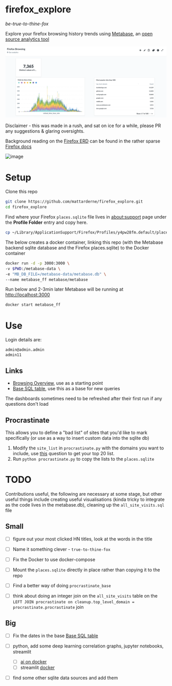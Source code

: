 # firefox_explore

_be-true-to-thine-fox_

Explore your firefox browsing history trends using [Metabase](https://www.metabase.com/), an [open source analytics tool](https://github.com/metabase/metabase)

![image](/firefox.png)

Disclaimer - this was made in a rush, and sat on ice for a while, please PR any suggestions & glaring oversights. 

Background reading on the [Firefox ERD](https://gist.github.com/turboBasic/0f1e770dae28b529470da2a98b245a46) can be found in the rather sparse [Firefox docs](https://wiki.mozilla.org/Places)

![image](https://user-images.githubusercontent.com/23472325/195833395-bc3d5872-cbef-425d-92e7-e42ff3fecf88.png)

# Setup

Clone this repo
```bash
git clone https://github.com/mattarderne/firefox_explore.git
cd firefox_explore
```

Find where your Firefox `places.sqlite` file lives in [about:support](about:support) page under the **Profile Folder** entry and copy here.

```bash
cp ~/Library/ApplicationSupport/Firefox/Profiles/y4pw28fm.default/places.sqlite .
```

The below creates a docker container, linking this repo (with the Metabase backend sqlite database and the Firefox places.sqlite) to the Docker container

```bash
docker run -d -p 3000:3000 \
-v $PWD:/metabase-data \
-e "MB_DB_FILE=/metabase-data/metabase.db" \
--name metabase_ff metabase/metabase
```

Run below and 2-3min later Metabase will be running at [http://localhost:3000](http://localhost:3000/dashboard/1)
```bash
docker start metabase_ff
```

# Use 

Login details are:

```
admin@admin.admin
admin11
```


## Links
* [Browsing Overview](http://localhost:3000/dashboard/1), use as a starting point
* [Base SQL table](http://localhost:3000/question/33), use this as a base for new queries

The dashboards sometimes need to be refreshed after their first run if any questions don't load

## Procrastinate

This allows you to define a "bad list" of sites that you'd like to mark specifically (or use as a way to insert custom data into the sqlite db)

1. Modify the `site_list` in `procrastinate.py` with the domains you want to include, use [this](http://localhost:3000/question/37) question to get your top 20 list.
2. Run `python procrastinate.py` to copy the lists to the `places.sqlite`

# TODO

Contributions useful, the following are necessary at some stage, but other useful things include creating useful visualisations (kinda tricky to integrate as the code lives in the metabase.db), cleaning up the `all_site_visits.sql` file 

## Small
* [ ] figure out your most clicked HN titles, look at the words in the title
* [ ] Name it something clever - `true-to-thine-fox`
* [ ] Fix the Docker to use docker-compose
* [ ] Mount the `places.sqlite` directly in place rather than copying it to the repo
* [ ] Find a better way of doing `procrastinate_base` 
* [ ] think about doing an integer join on the `all_site_visits` table on the `LEFT JOIN procrastinate on cleanup.top_level_domain = procrastinate.procrastinate` join


## Big
* [ ] Fix the dates in the base [Base SQL table](http://localhost:3000/question/33)
* [ ] python, add some deep learning correlation graphs, jupyter notebooks, streamlit
    * [ ] [ai on docker](https://github.com/zacheberhart/Learning-to-Feel)
    * [ ] streamlit [docker](https://medium.com/@ansjin/how-to-create-and-deploy-data-exploration-web-app-easily-using-python-a03c4b8a1f3e)
* [ ] find some other sqlite data sources and add them 







